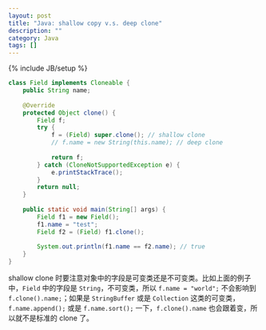 ```yaml
---
layout: post
title: "Java: shallow copy v.s. deep clone"
description: ""
category: Java
tags: []
---
```

{% include JB/setup %}

```java
class Field implements Cloneable {  
	public String name;  
	  
	@Override  
	protected Object clone() {  
		Field f;  
		try {  
			f = (Field) super.clone(); // shallow clone  
			// f.name = new String(this.name); // deep clone  
			  
			return f;  
		} catch (CloneNotSupportedException e) {  
			e.printStackTrace();  
		}  
		return null;  
	}  
	
	public static void main(String[] args) {
		Field f1 = new Field();
		f1.name = "test";
		Field f2 = (Field) f1.clone();
		
		System.out.println(f1.name == f2.name); // true
	}
}  
```

shallow clone 时要注意对象中的字段是可变类还是不可变类。比如上面的例子中，`Field` 中的字段是 `String`，不可变类，所以 `f.name = "world";` 不会影响到 `f.clone().name;`；如果是 `StringBuffer` 或是 `Collection` 这类的可变类，`f.name.append();` 或是 `f.name.sort();` 一下，`f.clone().name` 也会跟着变，所以就不是标准的 clone 了。